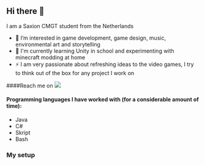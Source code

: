 ## Hi there 👋
I am a Saxion CMGT student from the Netherlands

- 🔭 I’m interested in game development, game design, music, environmental art and storytelling
- 🌱 I'm currently learning Unity in school and experimenting with minecraft modding at home
- ⚡ I am very passionate about refreshing ideas to the video games, I try to think out of the box for any project I work on

####Reach me on
<img src="https://img.shields.io/badge/Gmail-D14836?style=for-the-badge&logo=gmail&logoColor=white" />

#### Programming languages I have worked with (for a considerable amount of time):
- Java
- C#
- Skript
- Bash

### My setup

